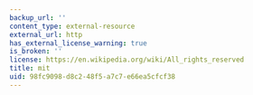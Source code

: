 ```yaml
---
backup_url: ''
content_type: external-resource
external_url: http
has_external_license_warning: true
is_broken: ''
license: https://en.wikipedia.org/wiki/All_rights_reserved
title: mit
uid: 98fc9098-d8c2-48f5-a7c7-e66ea5cfcf38
---
```


